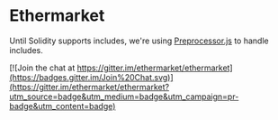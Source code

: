 # Ethermarket

Until Solidity supports includes, we're using [Preprocessor.js](https://www.npmjs.com/package/preprocessor) to handle includes.

[![Join the chat at https://gitter.im/ethermarket/ethermarket](https://badges.gitter.im/Join%20Chat.svg)](https://gitter.im/ethermarket/ethermarket?utm_source=badge&utm_medium=badge&utm_campaign=pr-badge&utm_content=badge)
